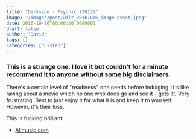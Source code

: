 ```yaml
---
title: "Darkside - Psychic (2013)"
image: "/images/post/wilt_20161016_image-asset.jpeg"
date: 2016-10-16T00:00:00.0000000
draft: false
author: "David"
tags: []
categories: ["Listen"]
---
```

### This is a strange one. I love it but couldn't for a minute recommend it to anyone without some big disclaimers.

 There's a certain level of "readiness" one needs before indulging. It's like raving about a movie which no one who does go and see it - gets it!. Very frustrating. Best to just enjoy it for what it is and keep it to yourself. However, it's their loss.

 This is fucking brilliant!

-  [Allmusic.com](http://www.allmusic.com/album/psychic-mw0002579381)
